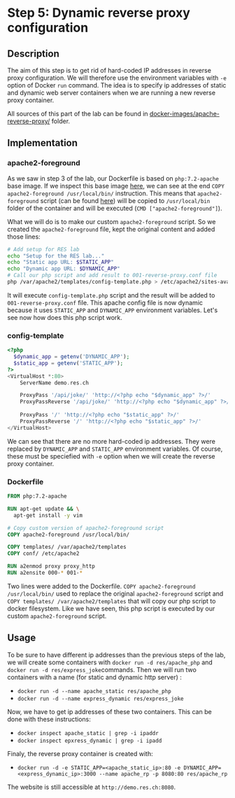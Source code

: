 # Step 5: Dynamic reverse proxy configuration

## Description

The aim of this step is to get rid of hard-coded IP addresses in reverse proxy configuration. We will therefore use the environment variables with `-e` option of Docker `run` command. The idea is to specify ip addresses of static and dynamic web server containers when we are running a new reverse proxy container.

All sources of this part of the lab can be found in [docker-images/apache-reverse-proxy/](../docker-images/apache-reverse-proxy/) folder.

## Implementation

### apache2-foreground

As we saw in step 3 of the lab, our Dockerfile is based on `php:7.2-apache` base image. If we inspect this base image [here](https://github.com/docker-library/php/blob/master/7.2/stretch/apache/Dockerfile), we can see at the end `COPY apache2-foreground /usr/local/bin/` instruction. This means that `apache2-foreground` script (can be found [here](https://github.com/docker-library/php/blob/master/7.2/stretch/apache/apache2-foreground)) will be copied to `/usr/local/bin` folder of the container and will be executed (`CMD ["apache2-foreground"]`).

What we will do is to make our custom `apache2-foreground` script. So we created the `apache2-foreground` file, kept the original content and added those lines:

```bash
# Add setup for RES lab
echo "Setup for the RES lab..."
echo "Static app URL: $STATIC_APP"
echo "Dynamic app URL: $DYNAMIC_APP"
# Call our php script and add result to 001-reverse-proxy.conf file
php /var/apache2/templates/config-template.php > /etc/apache2/sites-available/001-reverse-proxy.conf
```

It will execute `config-template.php` script and the result will be added to `001-reverse-proxy.conf` file. This apache config file is now dynamic because it uses `STATIC_APP` and `DYNAMIC_APP` environment variables. Let's see now how does this php script work.

### config-template

```php
<?php
  $dynamic_app = getenv('DYNAMIC_APP');
  $static_app = getenv('STATIC_APP');
?>
<VirtualHost *:80>
	ServerName demo.res.ch

	ProxyPass '/api/joke/' 'http://<?php echo "$dynamic_app" ?>/'
	ProxyPassReverse '/api/joke/' 'http://<?php echo "$dynamic_app" ?>/'
	
	ProxyPass '/' 'http://<?php echo "$static_app" ?>/'
	ProxyPassReverse '/' 'http://<?php echo "$static_app" ?>/'
</VirtualHost>
```

We can see that there are no more hard-coded ip addresses. They were replaced by `DYNAMIC_APP` and `STATIC_APP` environment variables. Of course, these must be speciefied with `-e` option when we will create the reverse proxy container.

### Dockerfile

```dockerfile
FROM php:7.2-apache

RUN apt-get update && \
  apt-get install -y vim

# Copy custom version of apache2-foreground script
COPY apache2-foreground /usr/local/bin/

COPY templates/ /var/apache2/templates
COPY conf/ /etc/apache2

RUN a2enmod proxy proxy_http
RUN a2ensite 000-* 001-*
```

Two lines were added to the Dockerfile. `COPY apache2-foreground /usr/local/bin/` used to replace the original `apache2-foreground` script and `COPY templates/ /var/apache2/templates` that will copy our php script to docker filesystem. Like we have seen, this php script is executed by our custom `apache2-foreground` script.

## Usage

To be sure to have different ip addresses than the previous steps of the lab, we will create some containers with `docker run -d res/apache_php` and `docker run -d res/express_joke`commands.
Then we will run two containers with a name (for static and dynamic http server) :
* `docker run -d --name apache_static res/apache_php`
* `docker run -d --name express_dynamic res/express_joke`

Now, we have to get ip addresses of these two containers. This can be done with these instructions:
* `docker inspect apache_static | grep -i ipaddr`
* `docker inspect epxress_dynamic | grep -i ipadd`

Finaly, the reverse proxy container is created with:
* `docker run -d -e STATIC_APP=<apache_static_ip>:80 -e DYNAMIC_APP=<express_dynamic_ip>:3000 --name apache_rp -p 8080:80 res/apache_rp`

The website is still accessible at `http://demo.res.ch:8080`.